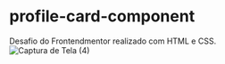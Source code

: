 # profile-card-component
Desafio do Frontendmentor realizado com HTML e CSS.
![Captura de Tela (4)](https://user-images.githubusercontent.com/98770963/156865119-db7ecfcf-beb8-4adc-a899-a7d51ba67453.png)
